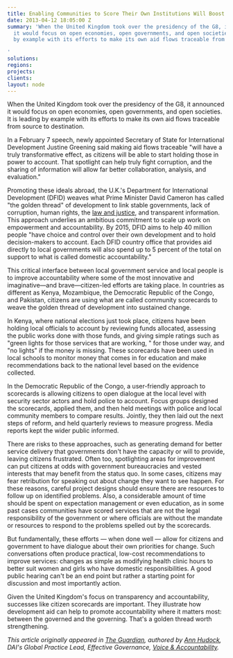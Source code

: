 ```yaml
---
title: Enabling Communities to Score Their Own Institutions Will Boost Accountability
date: 2013-04-12 18:05:00 Z
summary: 'When the United Kingdom took over the presidency of the G8, it announced
  it would focus on open economies, open governments, and open societies. It is leading
  by example with its efforts to make its own aid flows traceable from source to destination.

'
solutions: 
regions: 
projects: 
clients: 
layout: node
---
```


When the United Kingdom took over the presidency of the G8, it announced it would focus on open economies, open governments, and open societies. It is leading by example with its efforts to make its own aid flows traceable from source to destination.

In a February 7 speech, newly appointed Secretary of State for International Development Justine Greening said making aid flows traceable "will have a truly transformative effect, as citizens will be able to start holding those in power to account. That spotlight can help truly fight corruption, and the sharing of information will allow far better collaboration, analysis, and evaluation."

Promoting these ideals abroad, the U.K.'s Department for International Development (DFID) weaves what Prime Minister David Cameron has called "the golden thread" of development to link stable governments, lack of corruption, human rights, the [law and justice][1], and transparent information. This approach underlies an ambitious commitment to scale up work on empowerment and accountability. By 2015, DFID aims to help 40 million people "have choice and control over their own development and to hold decision-makers to account. Each DFID country office that provides aid directly to local governments will also spend up to 5 percent of the total on support to what is called domestic accountability."

This critical interface between local government service and local people is to improve accountability where some of the most innovative and imaginative—and brave—citizen-led efforts are taking place. In countries as different as Kenya, Mozambique, the Democratic Republic of the Congo, and Pakistan, citizens are using what are called community scorecards to weave the golden thread of development into sustained change.

In Kenya, where national elections just took place, citizens have been holding local officials to account by reviewing funds allocated, assessing the public works done with those funds, and giving simple ratings such as "green lights for those services that are working, " for those under way, and "no lights" if the money is missing. These scorecards have been used in local schools to monitor money that comes in for education and make recommendations back to the national level based on the evidence collected.

In the Democratic Republic of the Congo, a user-friendly approach to scorecards is allowing citizens to open dialogue at the local level with security sector actors and hold police to account. Focus groups designed the scorecards, applied them, and then held meetings with police and local community members to compare results. Jointly, they then laid out the next steps of reform, and held quarterly reviews to measure progress. Media reports kept the wider public informed.

There are risks to these approaches, such as generating demand for better service delivery that governments don't have the capacity or will to provide, leaving citizens frustrated. Often too, spotlighting areas for improvement can put citizens at odds with government bureaucracies and vested interests that may benefit from the status quo. In some cases, citizens may fear retribution for speaking out about change they want to see happen. For these reasons, careful project designs should ensure there are resources to follow up on identified problems. Also, a considerable amount of time should be spent on expectation management or even education, as in some past cases communities have scored services that are not the legal responsibility of the government or where officials are without the mandate or resources to respond to the problems spelled out by the scorecards.

But fundamentally, these efforts — when done well — allow for citizens and government to have dialogue about their own priorities for change. Such conversations often produce practical, low-cost recommendations to improve services: changes as simple as modifying health clinic hours to better suit women and girls who have domestic responsibilities. A good public hearing can't be an end point but rather a starting point for discussion and most importantly action.

Given the United Kingdom's focus on transparency and accountability, successes like citizen scorecards are important. They illustrate how development aid can help to promote accountability where it matters most: between the governed and the governing. That's a golden thread worth strengthening.

_This article originally appeared in [The Guardian][2], authored by [Ann Hudock][3], DAI's Global Practice Lead, Effective Governance, [Voice & Accountability][4]._

[1]: /our-work/solutions/governance/law-and-justice
[2]: http://www.guardian.co.uk/global-development-professionals-network/dai-partner-zone/enabling-communities-to-score-their-own-institutions-will-boost-accountability
[3]: /who-we-are/our-team/ann-hudock
[4]: /our-work/solutions/governance/voice-and-accountability
